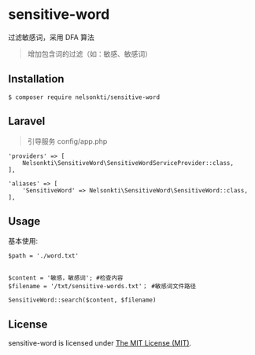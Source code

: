 # sensitive-word
过滤敏感词，采用 DFA 算法
> 增加包含词的过滤（如：敏感、敏感词）

## Installation

```shell
$ composer require nelsonkti/sensitive-word
```

## Laravel
> 引导服务 config/app.php
```
'providers' => [
    Nelsonkti\SensitiveWord\SensitiveWordServiceProvider::class,
],

'aliases' => [
    'SensitiveWord' => Nelsonkti\SensitiveWord\SensitiveWord::class,
],
```

## Usage

基本使用:


```
$path = './word.txt'


$content = '敏感，敏感词'; #检查内容
$filename = '/txt/sensitive-words.txt'； #敏感词文件路径

SensitiveWord::search($content, $filename)

```

## License

sensitive-word is licensed under [The MIT License (MIT)](https://github.com/nelsonkti/sensitive-word/blob/master/LICENSE).